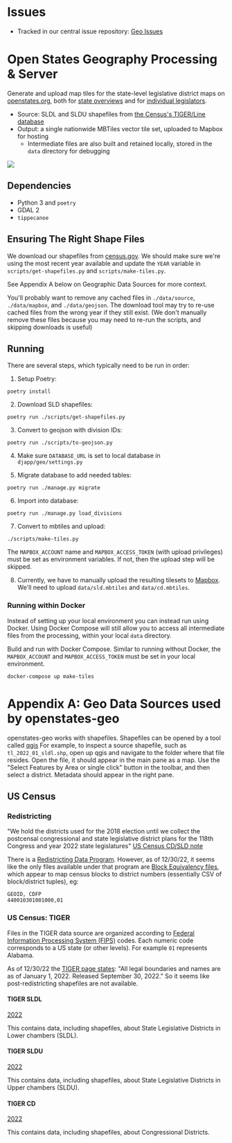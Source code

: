 # Issues

- Tracked in our central issue repository: [Geo Issues](https://github.com/openstates/issues/labels/component%3Ageo)

# Open States Geography Processing & Server

Generate and upload map tiles for the state-level legislative district maps on [openstates.org](https://openstates.org/), both for [state overviews](https://openstates.org/ca/) and for [individual legislators](https://openstates.org/person/tim-ashe-4mV4UFZqI2WsxsnYXLM8Vb/).

- Source: SLDL and SLDU shapefiles from [the Census's TIGER/Line database](https://www.census.gov/geo/maps-data/data/tiger-line.html)
- Output: a single nationwide MBTiles vector tile set, uploaded to Mapbox for hosting
  - Intermediate files are also built and retained locally, stored in the `data` directory for debugging

![](tileset-screenshot.png)

## Dependencies

- Python 3 and `poetry`
- GDAL 2
- `tippecanoe`

## Ensuring The Right Shape Files

We download our shapefiles from [census.gov](https://www2.census.gov/geo/tiger). We should make sure we're using the most recent year available and update the `YEAR` variable in `scripts/get-shapefiles.py` and `scripts/make-tiles.py`.

See Appendix A below on Geographic Data Sources for more context.

You'll probably want to remove any cached files in `./data/source`, `./data/mapbox`, and `./data/geojson`. The download tool may try to re-use cached files from the wrong year if they still exist. (We don't manually remove these files because you may need to re-run the scripts, and skipping downloads is useful)

## Running

There are several steps, which typically need to be run in order:

1) Setup Poetry:

  `poetry install`

2) Download SLD shapefiles:

  `poetry run ./scripts/get-shapefiles.py`

3) Convert to geojson with division IDs:

  `poetry run ./scripts/to-geojson.py`

4) Make sure `DATABASE_URL` is set to local database in `djapp/geo/settings.py`


5) Migrate database to add needed tables:

  `poetry run ./manage.py migrate`

6) Import into database:

  `poetry run ./manage.py load_divisions`

7) Convert to mbtiles and upload:

  `./scripts/make-tiles.py`

  The `MAPBOX_ACCOUNT` name and `MAPBOX_ACCESS_TOKEN` (with upload privileges) must be set as environment variables. If not, then the upload step will be skipped.

8) Currently, we have to manually upload the resulting tilesets to [Mapbox](https://studio.mapbox.com/tilesets/). We'll need to upload `data/sld.mbtiles` and `data/cd.mbtiles`.

### Running within Docker

Instead of setting up your local environment you can instead run using Docker. Using Docker Compose will still allow you to access all intermediate files from the processing, within your local `data` directory.

Build and run with Docker Compose. Similar to running without Docker, the `MAPBOX_ACCOUNT` and `MAPBOX_ACCESS_TOKEN` must be set in your local environment.

```
docker-compose up make-tiles
```

# Appendix A: Geo Data Sources used by openstates-geo

openstates-geo works with shapefiles. Shapefiles can be opened by a tool called [qgis](https://www.qgis.org/en/site/)
For example, to inspect a source shapefile, such as `tl_2022_01_sldl.shp`, open up qgis and navigate to the folder where
that file resides. Open the file, it should appear in the main pane as a map. Use the "Select Features by Area or single click"
button in the toolbar, and then select a district. Metadata should appear in the right pane.

## US Census


### Redistricting

"We hold the districts used for the 2018 election until we collect the postcensal congressional and state legislative district plans 
for the 118th Congress and year 2022 state legislatures" [US Census CD/SLD note](https://www.census.gov/programs-surveys/geography/technical-documentation/user-note/cd-sld-note.html)


There is a [Redistricting Data Program](https://www.census.gov/programs-surveys/decennial-census/about/rdo.html). However, as of 
12/30/22, it seems like the only files available under that program are 
[Block Equivalency files](https://www.census.gov/programs-surveys/decennial-census/geographies/mapping-files/rdo.html), which appear 
to map census blocks to district numbers (essentially CSV of block/district tuples), eg:

```
GEOID, CDFP
440010301001000,01
```


### US Census: TIGER

Files in the TIGER data source are organized according to 
[Federal Information Processing System (FIPS)](https://transition.fcc.gov/oet/info/maps/census/fips/fips.txt) codes.
Each numeric code corresponds to a US state (or other levels). For example `01` represents Alabama.

As of 12/30/22 the [TIGER page states](https://www.census.gov/geographies/mapping-files/time-series/geo/tiger-line-file.html): 
"All legal boundaries and names are as of January 1, 2022. Released September 30, 2022." So it seems like post-redistricting 
shapefiles are not available.

#### TIGER SLDL

[2022](https://www2.census.gov/geo/tiger/TIGER2022/SLDL/)

This contains data, including shapefiles, about State Legislative Districts in Lower chambers (SLDL).

#### TIGER SLDU

[2022](https://www2.census.gov/geo/tiger/TIGER2022/SLDU/)

This contains data, including shapefiles, about State Legislative Districts in Upper chambers (SLDU).

#### TIGER CD

[2022](https://www2.census.gov/geo/tiger/TIGER2022/CD/)

This contains data, including shapefiles, about Congressional Districts.


